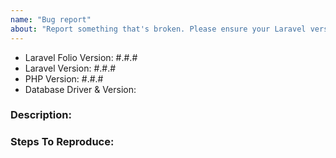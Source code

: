 ```yaml
---
name: "Bug report"
about: "Report something that's broken. Please ensure your Laravel version is still supported: https://laravel.com/docs/releases#support-policy"
---
```


<!-- DO NOT THROW THIS AWAY -->
<!-- Fill out the FULL versions with patch versions -->

- Laravel Folio Version: #.#.#
- Laravel Version: #.#.#
- PHP Version: #.#.#
- Database Driver & Version:

### Description:


### Steps To Reproduce:
